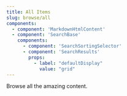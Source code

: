 ```yaml
---
title: All Items
slug: browse/all
components:
  - component: 'MarkdownHtmlContent'
  - component: 'SearchBase'
    components:
      - component: 'SearchSortingSelector'
      - component: 'SearchResults'
        props:
          - label: "defaultDisplay"
            value: "grid"
---
```


Browse all the amazing content.
